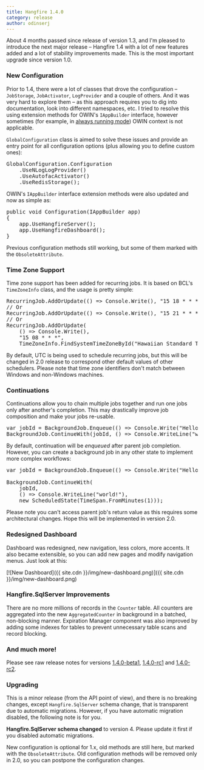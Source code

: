 ```yaml
---
title: Hangfire 1.4.0
category: release
author: odinserj
---
```


About 4 months passed since release of version 1.3, and I'm pleased to introduce the next major release&nbsp;– Hangfire 1.4 with a lot of new features added and a lot of stability improvements made. This is the most important upgrade since version 1.0.

### New Configuration

Prior to 1.4, there were a lot of classes that drove the configuration – `JobStorage`, `JobActivator`, `LogProvider` and a couple of others. And it was very hard to explore them – as this approach requires you to dig into documentation, look into different namespaces, etc. I tried to resolve this using extension methods for OWIN's `IAppBuilder` interface, however sometimes (for example, in [always running mode](http://docs.hangfire.io/en/latest/deployment-to-production/making-aspnet-app-always-running.html)) OWIN context is not applicable.

`GlobalConfiguration` class is aimed to solve these issues and provide an entry point for all configuration options (plus allowing you to define custom ones):

<pre><span class="type">GlobalConfiguration</span>.Configuration
    .UseNLogLogProvider()
    .UseAutofacActivator()
    .UseRedisStorage();</pre>

OWIN's `IAppBuilder` interface extension methods were also updated and now as simple as:

<pre><span class="keywd">public</span> <span class="keywd">void</span> Configuration(<span class="type">IAppBuilder</span> app)
{
    app.UseHangfireServer();
    app.UseHangfireDashboard();
}</pre>

Previous configuration methods still working, but some of them marked with the `ObsoleteAttribute`.

### Time Zone Support

Time zone support has been added for recurring jobs. It is based on BCL's `TimeZoneInfo` class, and the usage is pretty simple:

<pre><span class="type">RecurringJob</span>.AddOrUpdate(() => <span class="type">Console</span>.Write(), <span class="string">"15 18 * * *"</span>, <span class="type">TimeZoneInfo</span>.Utc);
<span class="comm">// Or</span>
<span class="type">RecurringJob</span>.AddOrUpdate(() => <span class="type">Console</span>.Write(), <span class="string">"15 21 * * *"</span>, <span class="type">TimeZoneInfo</span>.Local);
<span class="comm">// Or</span>
<span class="type">RecurringJob</span>.AddOrUpdate(
    () => <span class="type">Console</span>.Write(), 
    <span class="string">"15 08 * * *"</span>, 
    <span class="type">TimeZoneInfo</span>.FindSystemTimeZoneById(<span class="string">"Hawaiian Standard Time"</span>));</pre>

By default, UTC is being used to schedule recurring jobs, but this will be changed in 2.0 release to correspond other default values of other schedulers. Please note that time zone identifiers don't match between Windows and non-Windows machines.

### Continuations

Continuations allow you to chain multiple jobs together and run one jobs only after another's completion. This may drastically improve job composition and make your jobs re-usable.

<pre><span class="keywd">var</span> jobId = <span class="type">BackgroundJob</span>.Enqueue(() => <span class="type">Console</span>.Write(<span class="string">"Hello, "</span>));
<span class="type">BackgroundJob</span>.ContinueWith(jobId, () => <span class="type">Console</span>.WriteLine(<span class="string">"world!"</span>));</pre>

By default, continuation will be *enqueued* after parent job completion. However, you can create a background job in any other state to implement more complex workflows:

<pre><span class="keywd">var</span> jobId = <span class="type">BackgroundJob</span>.Enqueue(() => <span class="type">Console</span>.Write(<span class="string">"Hello, "</span>));

<span class="type">BackgroundJob</span>.ContinueWith(
    jobId, 
    () => <span class="type">Console</span>.WriteLine(<span class="string">"world!"</span>), 
    <span class="keywd">new</span> <span class="type">ScheduledState</span>(<span class="type">TimeSpan</span>.FromMinutes(1)));</pre>

Please note you can't access parent job's return value as this requires some architectural changes. Hope this will be implemented in version 2.0.

### Redesigned Dashboard

Dashboard was redesigned, new navigation, less colors, more accents. It also became extensible, so you can add new pages and modify navigation menus. Just look at this:

[![New Dashboard]({{ site.cdn }}/img/new-dashboard.png)]({{ site.cdn }}/img/new-dashboard.png)

### Hangfire.SqlServer Improvements

There are no more millions of records in the `Counter` table. All counters are aggregated into the new `AggregatedCounter` in background in a batched, non-blocking manner. Expiration Manager component was also improved by adding some indexes for tables to prevent unnecessary table scans and record blocking.

### And much more!

Please see raw release notes for versions [1.4.0-beta1](/blog/2015/04/06/hangfire-1.4.0-beta1.html), [1.4.0-rc1](/blog/2015/04/09/hangfire-1.4.0-rc1.html) and [1.4.0-rc2](/blog/2015/04/11/hangfire-1.4.0-rc2.html).

### Upgrading

This is a minor release (from the API point of view), and there is no breaking changes, except `Hangfire.SqlServer` schema change, that is transparent due to automatic migrations. However, if you have automatic migration disabled, the following note is for you. 

<div class="alert alert-warning">
    <strong>Hangfire.SqlServer schema changed</strong> to version 4. Please update it first if you disabled automatic migrations.
</div>

New configuration is optional for 1.x, old methods are still here, but marked with the `ObsoleteAttribute`. Old configuration methods will be removed only in 2.0, so you can postpone the configuration changes.

